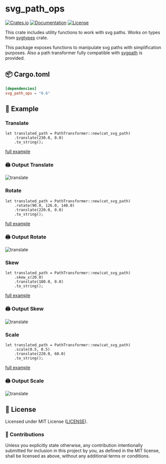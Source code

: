 # svg_path_ops

[![Crates.io](https://img.shields.io/crates/v/svg_path_ops.svg)](https://crates.io/crates/svg_path_ops)
[![Documentation](https://docs.rs/svg_path_ops/badge.svg)](https://docs.rs/svg_path_ops)
[![License](https://img.shields.io/github/license/orhanbalci/rough-rs.svg)](https://github.com/orhanbalci/rough-rs/blob/main/svg_path_ops/LICENSE)

<!-- cargo-sync-readme start -->


This crate includes utility functions to work with svg paths. Works on types from [svgtypes](https://github.com/RazrFalcon/svgtypes)
crate.

This package exposes functions to manipulate svg paths with simplification purposes. Also a path transformer fully compatible with
[svgpath](https://github.com/fontello/svgpath) is provided.


## 📦 Cargo.toml

```toml
[dependencies]
svg_path_ops = "0.6"
```

## 🔧 Example

### Translate

``` rust,ignore
let translated_path = PathTransformer::new(cat_svg_path)
    .translate(230.0, 0.0)
    .to_string();
```

[full example](https://github.com/orhanbalci/rough-rs/blob/main/rough_piet/examples/translate.rs)

### 🖨️ Output Translate
![translate](https://raw.githubusercontent.com/orhanbalci/rough-rs/main/svg_path_ops/assets/translated_cat.png)

### Rotate

``` rust,ignore
let translated_path = PathTransformer::new(cat_svg_path)
    .rotate(90.0, 126.0, 140.0)
    .translate(220.0, 0.0)
    .to_string();
```

[full example](https://github.com/orhanbalci/rough-rs/blob/main/rough_piet/examples/rotate.rs)

### 🖨️ Output Rotate
![translate](https://raw.githubusercontent.com/orhanbalci/rough-rs/main/svg_path_ops/assets/rotated_cat.png)

### Skew
``` rust,ignore
let translated_path = PathTransformer::new(cat_svg_path)
    .skew_x(20.0)
    .translate(180.0, 0.0)
    .to_string();
```

[full example](https://github.com/orhanbalci/rough-rs/blob/main/rough_piet/examples/skew.rs)

### 🖨️ Output Skew
![translate](https://raw.githubusercontent.com/orhanbalci/rough-rs/main/svg_path_ops/assets/skewed_cat.png)

### Scale
``` rust,ignore
let translated_path = PathTransformer::new(cat_svg_path)
    .scale(0.5, 0.5)
    .translate(220.0, 60.0)
    .to_string();
```

[full example](https://github.com/orhanbalci/rough-rs/blob/main/rough_piet/examples/scale.rs)

### 🖨️ Output Scale
![translate](https://raw.githubusercontent.com/orhanbalci/rough-rs/main/svg_path_ops/assets/scaled_cat.png)

<!-- cargo-sync-readme end -->

## 📝 License

Licensed under MIT License ([LICENSE](LICENSE)).

### 🚧 Contributions

Unless you explicitly state otherwise, any contribution intentionally submitted for inclusion in this project by you, as defined in the MIT license, shall be licensed as above, without any additional terms or conditions.
